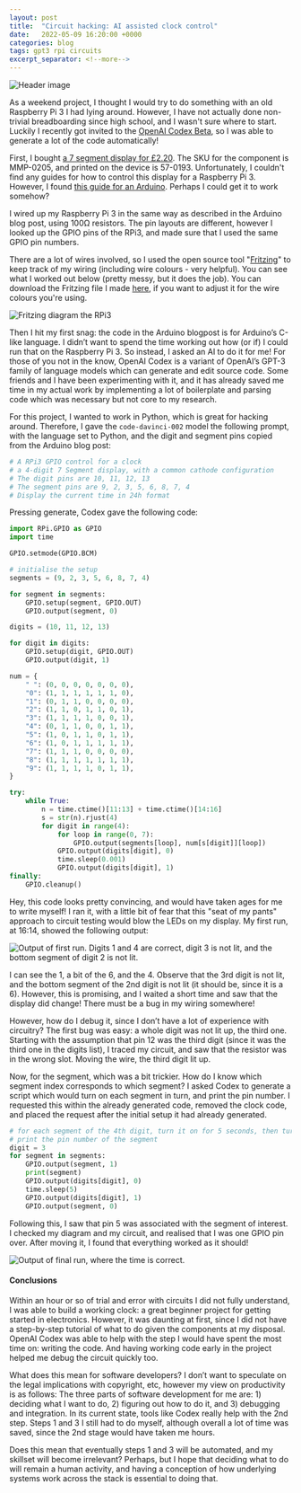 ```yaml
---
layout: post
title:  "Circuit hacking: AI assisted clock control"
date:   2022-05-09 16:20:00 +0000
categories: blog
tags: gpt3 rpi circuits
excerpt_separator: <!--more-->
---
```


![Header image](/assets/rpi3/header.png)


As a weekend project, I thought I would try to do something with an old Raspberry Pi 3 I had lying around.
However, I have not actually done non-trivial breadboarding since high school, and I wasn't sure where to start.
Luckily I recently got invited to the [OpenAI Codex Beta](https://openai.com/blog/openai-codex/), so I was able to generate a lot of the code automatically!

<!--more-->

First, I bought [a 7 segment display for £2.20](https://thepihut.com/products/four-digit-seven-segment-display-red).
The SKU for the component is MMP-0205, and printed on the device is 57-0193.
Unfortunately, I couldn't find any guides for how to control this display for a Raspberry Pi 3.
However, I found [this guide for an Arduino](https://www.circuitbasics.com/arduino-7-segment-display-tutorial/).
Perhaps I could get it to work somehow?

I wired up my Raspberry Pi 3 in the same way as described in the Arduino blog post, using 100Ω resistors.
The pin layouts are different, however I looked up the GPIO pins of the RPi3, and made sure that I used the same GPIO pin numbers.

There are a lot of wires involved, so I used the open source tool "[Fritzing](https://fritzing.org/)" to keep track of my wiring (including wire colours - very helpful).
You can see what I worked out below (pretty messy, but it does the job).
You can download the Fritzing file I made [here](/assets/rpi3/my_clock.fzz), if you want to adjust it for the wire colours you're using.

![Fritzing diagram the RPi3](/assets/rpi3/my_clock_bb.png)

Then I hit my first snag: the code in the Arduino blogpost is for Arduino’s C-like language. I didn’t want to spend the time working  out how (or if) I could run that on the Raspberry Pi 3. So instead, I asked an AI to do it for me! For those of you not in the know, OpenAI Codex is a variant of OpenAI’s GPT-3 family of language models which can generate and edit source code. Some friends and I have been experimenting  with it, and it has already saved me time in my actual work by implementing a lot of boilerplate and parsing code which was necessary but not core to my research.

For this project, I wanted to work in Python, which is great for hacking around. Therefore, I gave the `code-davinci-002` model the following prompt, with the language set to Python, and the digit and segment pins copied from the Arduino blog post:

```python
# A RPi3 GPIO control for a clock
# a 4-digit 7 Segment display, with a common cathode configuration
# The digit pins are 10, 11, 12, 13
# The segment pins are 9, 2, 3, 5, 6, 8, 7, 4
# Display the current time in 24h format
```

Pressing generate, Codex gave the following code:

```python
import RPi.GPIO as GPIO
import time

GPIO.setmode(GPIO.BCM)

# initialise the setup
segments = (9, 2, 3, 5, 6, 8, 7, 4)

for segment in segments:
    GPIO.setup(segment, GPIO.OUT)
    GPIO.output(segment, 0)

digits = (10, 11, 12, 13)

for digit in digits:
    GPIO.setup(digit, GPIO.OUT)
    GPIO.output(digit, 1)

num = {
    " ": (0, 0, 0, 0, 0, 0, 0),
    "0": (1, 1, 1, 1, 1, 1, 0),
    "1": (0, 1, 1, 0, 0, 0, 0),
    "2": (1, 1, 0, 1, 1, 0, 1),
    "3": (1, 1, 1, 1, 0, 0, 1),
    "4": (0, 1, 1, 0, 0, 1, 1),
    "5": (1, 0, 1, 1, 0, 1, 1),
    "6": (1, 0, 1, 1, 1, 1, 1),
    "7": (1, 1, 1, 0, 0, 0, 0),
    "8": (1, 1, 1, 1, 1, 1, 1),
    "9": (1, 1, 1, 1, 0, 1, 1),
}

try:
    while True:
        n = time.ctime()[11:13] + time.ctime()[14:16]
        s = str(n).rjust(4)
        for digit in range(4):
            for loop in range(0, 7):
                GPIO.output(segments[loop], num[s[digit]][loop])
            GPIO.output(digits[digit], 0)
            time.sleep(0.001)
            GPIO.output(digits[digit], 1)
finally:
    GPIO.cleanup()

```

Hey, this code looks pretty convincing, and would have taken ages for me to write myself!
I ran it, with a little bit of fear that this "seat of my pants" approach to circuit testing would blow the LEDs on my display.
My first run, at 16:14, showed the following output:


![Output of first run.  Digits 1 and 4 are correct, digit 3 is not lit, and the bottom segment of digit 2 is not lit.](/assets/rpi3/run_1.jpeg)

I can see the 1, a bit of the 6, and the 4.
Observe that the 3rd digit is not lit, and the bottom segment of the 2nd digit is not lit (it should be, since it is a 6). However, this is promising, and I waited a short time  and saw that the display did change! There must be a bug in my wiring somewhere!

However, how do I debug it, since I don’t have a lot of experience with circuitry? The first bug was easy: a whole digit was not lit up, the third one. Starting with the assumption that pin 12 was the third digit (since it was the third one in the digits list), I traced my circuit, and saw that the resistor was in the wrong slot. Moving the wire, the third digit lit up.


Now, for the segment, which  was a bit trickier. How do I know which segment index corresponds to which  segment? I asked Codex to generate a script which would turn on each segment in turn, and print the pin number. I requested  this within the already generated code, removed the clock code, and placed  the request after the initial setup it had already generated.

```python
# for each segment of the 4th digit, turn it on for 5 seconds, then turn it off again
# print the pin number of the segment
digit = 3
for segment in segments:
    GPIO.output(segment, 1)
    print(segment)
    GPIO.output(digits[digit], 0)
    time.sleep(5)
    GPIO.output(digits[digit], 1)
    GPIO.output(segment, 0)
```

Following this, I saw that pin 5 was associated with the segment of interest. I checked my diagram and my circuit, and realised that I was one GPIO pin over. After moving it, I found that everything worked as it should!

![Output of final run, where the time is correct.](/assets/rpi3/run_final.jpg)

#### Conclusions

Within an hour or so of trial and error with circuits I did not fully understand, I was able to build  a working clock: a great beginner project for getting started in electronics. However, it was daunting at first, since I did not have a step-by-step tutorial of what to do given the components at my disposal. OpenAI Codex was able to help with the step I would have spent the most time on: writing the code. And having working code early in the project helped me debug the circuit quickly too.

What does this mean for software developers? I don’t want to speculate on the legal implications with copyright, etc, however my view on productivity is as follows: The three parts of software development for me are: 1) deciding what I want to do, 2) figuring out how to do it, and 3) debugging and integration. In its current state, tools like Codex really help with the 2nd step. Steps 1 and 3 I still had to do myself, although overall a lot of time was saved, since the 2nd stage would have taken me hours.

Does this mean that eventually steps 1 and 3 will be automated, and my skillset will become irrelevant? Perhaps, but I hope that deciding what to do will remain a human activity, and having a conception of how underlying systems work across the stack is essential to doing that.
